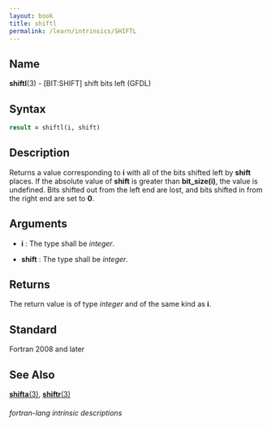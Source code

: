 ```yaml
---
layout: book
title: shiftl
permalink: /learn/intrinsics/SHIFTL
---
```

## __Name__

__shiftl__(3) - \[BIT:SHIFT\] shift bits left
(GFDL)

## __Syntax__
```fortran
result = shiftl(i, shift)
```
## __Description__

Returns a value corresponding to __i__ with all of the bits shifted left by
__shift__ places. If the absolute value of __shift__ is greater than
__bit\_size(i)__, the value is undefined. Bits shifted out from the left
end are lost, and bits shifted in from the right end are set to __0__.

## __Arguments__

  - __i__
    : The type shall be _integer_.

  - __shift__
    : The type shall be _integer_.

## __Returns__

The return value is of type _integer_ and of the same kind as __i__.

## __Standard__

Fortran 2008 and later

## __See Also__

[__shifta__(3)](SHIFTA),
[__shiftr__(3)](SHIFTR)

###### fortran-lang intrinsic descriptions
